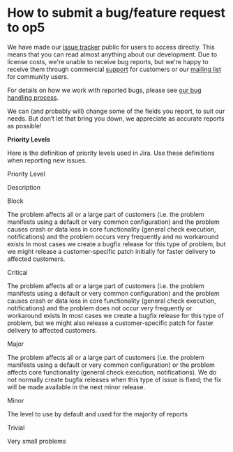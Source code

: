 # How to submit a bug/feature request to op5

We have made our [issue tracker](https://jira.op5.com) public for users to access directly. This means that you can read almost anything about our development. Due to license costs, we're unable to receive bug reports, but we're happy to receive them through commercial [support](https://www.op5.com/services/support/) for customers or our [mailing list](http://lists.op5.com/mailman/listinfo/op5-users) for community users.

For details on how we work with reported bugs, please see [our bug handling process](http://www.op5.com/blog/blogs/op5-bug-handling-process/).

We can (and probably will) change some of the fields you report, to suit our needs. But don’t let that bring you down, we appreciate as accurate reports as possible!

**Priority Levels**

Here is the definition of priority levels used in Jira. Use these definitions when reporting new issues.

Priority Level

Description

Block

The problem affects all or a large part of customers (i.e. the problem manifests using a default or very common configuration) and the problem causes crash or data loss in core functionality (general check execution, notifications) and the problem occurs very frequently and no workaround exists
 In most cases we create a bugfix release for this type of problem, but we might release a customer-specific patch initially for faster delivery to affected customers.

Critical

The problem affects all or a large part of customers (i.e. the problem manifests using a default or very common configuration) and the problem causes crash or data loss in core functionality (general check execution, notifications) and the problem does not occur very frequently or workaround exists
 In most cases we create a bugfix release for this type of problem, but we might also release a customer-specific patch for faster delivery to affected customers.

Major

The problem affects all or a large part of customers (i.e. the problem manifests using a default or very common configuration) or the problem affects core functionality (general check execution, notifications). We do not normally create bugfix releases when this type of issue is fixed; the fix will be made available in the next minor release.

Minor

The level to use by default and used for the majority of reports

Trivial

Very small problems

